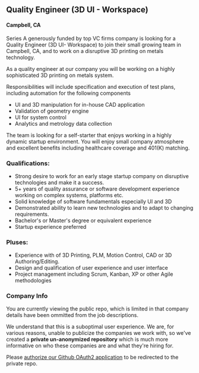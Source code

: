 ## Quality Engineer (3D UI - Workspace)
#### Campbell, CA

Series A generously funded by top VC firms company is looking for a Quality Engineer (3D UI- Workspace) to join their small growing team in Campbell, CA, and to work on a disruptive 3D printing on metals technology.

As a quality engineer at our company you will be working on a highly sophisticated 3D printing on metals system.

Responsibilities will include specification and execution of test plans, including automation for the following components
+	UI and 3D manipulation for in-house CAD application
+	Validation of geometry engine
+	UI for system control
+	Analytics and metrology data collection

The team is looking for a self-starter that enjoys working in a highly dynamic startup environment.  You will enjoy small company atmosphere and excellent benefits including healthcare coverage and 401(K) matching.

### Qualifications:
+	Strong desire to work for an early stage startup company on disruptive technologies and make it a success.
+	5+ years of quality assurance or software development experience working on complex systems, platforms etc.
+	Solid knowledge of software fundamentals especially UI and 3D
+	Demonstrated ability to learn new technologies and to adapt to changing requirements.
+	Bachelor's or Master's degree or equivalent experience
+	Startup experience preferred

### Pluses:
+	Experience with of 3D Printing, PLM, Motion Control, CAD or 3D Authoring/Editing.
+	Design and qualification of user experience and user interface
+	Project management including Scrum, Kanban, XP or other Agile methodologies

### Company Info
You are currently viewing the public repo, which is limited in that company details have been ommitted from the job descriptions.  
    
We understand that this is a suboptimal user experience.  We are, for various reasons, unable to publicize the companies we work with, so we've
created a **private un-anonymized repository** which is much more informative on who these companies are and what they're hiring for.  
    
Please [authorize our Github OAuth2 application](https://letsrockit.co/users/auth/github?job_id=vmvsbzne-qa-engineer-manager-3d-ui-work-space) to be redirected to the private repo.
